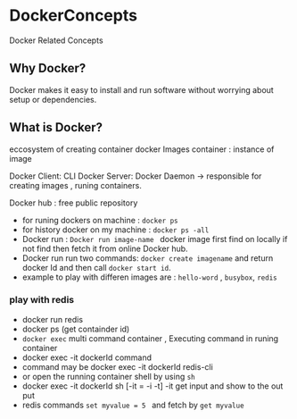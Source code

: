 # DockerConcepts
Docker Related Concepts

## Why Docker?
Docker makes it easy to install and run software without worrying about setup or dependencies.
## What is Docker?

eccosystem of creating container
docker Images
container : instance of image

Docker Client: CLI
Docker Server: Docker Daemon -> responsible for creating images , runing containers.


Docker hub : free public repository 



- for runing dockers on machine : ```docker ps ```
- for history docker on my machine : ``` docker ps -all ```
- Docker run : ```Docker run image-name ``` docker image first find on locally if not find then fetch it from online Docker hub.
- Docker run run two commands: ```docker create imagename``` and return docker Id and then call ``` docker start id ```.
- example to play with differen images are : ```hello-word``` , ```busybox```, ```redis```

### play with redis

-   docker run redis
-   docker ps  (get containder id)
-   ```docker exec```  multi command container , Executing command in runing container
-   docker exec -it dockerId command 
-   command may be docker exec -it dockerId redis-cli
-   or open the running container shell by using ```sh```
-   docker exec -it dockerId sh  [-it = -i -t] -it get input and show to the out put
-   redis commands ```set myvalue = 5 ``` and fetch by  ```get myvalue ```
